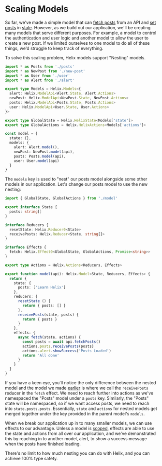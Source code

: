 # Scaling Models

So far, we've made a simple model that can [fetch posts](./Effects.md) from an API and [set posts](./Reducers.md) in [state](./State.md). However, as we build out our application, we'll be creating many models that serve different purposes. For example, a model to control the authentication and user logic and another model to allow the user to create a new post. If we limited ourselves to one model to do all of these things, we'd struggle to keep track of everything.

To solve this scaling problem, Helix models support "Nesting" models.

```typescript
import * as Posts from './posts'
import * as NewPost from './new-post'
import * as User from './user'
import * as Alert from './alert'

export type Models = Helix.Models<{
  alert: Helix.ModelApi<Alert.State, Alert.Actions>
  newPost: Helix.ModelApi<NewPost.State, NewPost.Actions>
  posts: Helix.ModelApi<Posts.State, Posts.Actions>
  user: Helix.ModelApi<User.State, User.Actions>
}>

export type GlobalState = Helix.HelixState<Models['state']>
export type GlobalActions = Helix.HelixActions<Models['actions']>

const model = {
  state: {},
  models: {
    alert: Alert.model(),
    newPost: NewPost.model(api),
    posts: Posts.model(api),
    user: User.model(api)
  }
}
```

The `models` key is used to "nest" our posts model alongside some other models in our application. Let's change our posts model to use the new nesting:

```typescript
import { GlobalState, GlobalActions } from './model'

export interface State {
  posts: string[]
}

interface Reducers {
  resetState: Helix.Reducer0<State>
  receivePosts: Helix.Reducer<State, string[]>
}

interface Effects {
  fetch: Helix.Effect0<GlobalState, GlobalActions, Promise<string>>
}

export type Actions = Helix.Actions<Reducers, Effects>

export function model(api): Helix.Model<State, Reducers, Effects> {
  return {
    state: {
      posts: ['Learn Helix']
    },
    reducers: {
      resetState () {
        return { posts: [] }
      },
      receivePosts(state, posts) {
        return { posts }
      }
    },
    effects: {
      async fetch(state, actions) {
        const posts = await api.fetchPosts()
        actions.posts.receivePosts(posts)
        actions.alert.showSuccess('Posts Loaded')
        return 'All done'
      }
    }
  }
}
```

If you have a keen eye, you'll notice the only difference between the nested model and the model we made [earlier](./Effects.md) is where we call the `receivePosts` reducer in the `fetch` effect. We need to reach further into actions as we've namespaced the "Posts" model under a `posts` key. Similarly, the "Posts" state will be namespaced, so if we want access posts, we need to reach into `state.posts.posts`. Essentially, `state` and `actions` for nested models get merged together under the key provided in the parent model's `models`.

When we break our application up in to many smaller models, we can use effects to our advantage. Unless a model is [scoped](./Reusing-Model-Logic.md), effects are able to use the state and actions from all over our application, and we've demonstrated this by reaching in to another model, alert, to show a success message when the posts have finished loading.

There's no limit to how much nesting you can do with Helix, and you can achieve 100% type safety.
